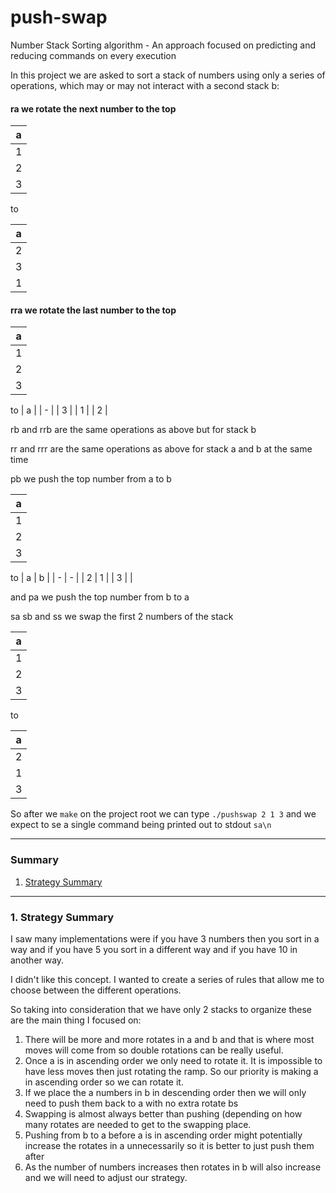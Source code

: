 # push-swap
Number Stack Sorting algorithm - An approach focused on predicting and reducing commands on every execution

In this project we are asked to sort a stack of numbers using only a series of operations, which may or may not interact with a second stack b:

#### ra we rotate the next number to the top
| a |
| - |
| 1 |
| 2 |
| 3 |

to

| a |
| - |
| 2 |
| 3 |
| 1 |

#### rra we rotate the last number to the top

| a |
| - |
| 1 |
| 2 |
| 3 |

to
| a |
| - |
| 3 |
| 1 |
| 2 |

rb and rrb are the same operations as above but for stack b

rr and rrr are the same operations as above for stack a and b at the same time

pb we push the top number from a to b

| a |
| - |
| 1 |
| 2 |
| 3 |

to
| a | b | 
| - | - |
| 2 | 1 | 
| 3 |   |

and pa we push the top number from b to a


sa sb and ss we swap the first 2 numbers of the stack

| a |
| - |
| 1 |
| 2 |
| 3 |

to

| a |
| - |
| 2 |
| 1 |
| 3 |

So after we `make` on the project root we can type `./pushswap 2 1 3` and we expect to se a single command being printed out to stdout `sa\n`
___

### Summary

1. [Strategy Summary](#1-strategy-summary)

___

### 1. Strategy Summary

I saw many implementations were if you have 3 numbers then you sort in a way and if you have 5 you sort in a different way and if you have 10 in another way.

I didn't like this concept. I wanted to create a series of rules that allow me to choose between the different operations.

So taking into consideration that we have only 2 stacks to organize these are the main thing I focused on:

1. There will be more and more rotates in a and b and that is where most moves will come from so double rotations can be really useful.
2. Once a is in ascending order we only need to rotate it. It is impossible to have less moves then just rotating the ramp. So our priority is making
a in ascending order so we can rotate it.
3. If we place the a numbers in b in descending order then we will only need to push them back to a with no extra rotate bs
4. Swapping is almost always better than pushing (depending on how many rotates are needed to get to the swapping place.
5. Pushing from b to a before a is in ascending order might potentially increase the rotates in a unnecessarily so it is better to just push them after
6. As the number of numbers increases then rotates in b will also increase and we will need to adjust our strategy.
